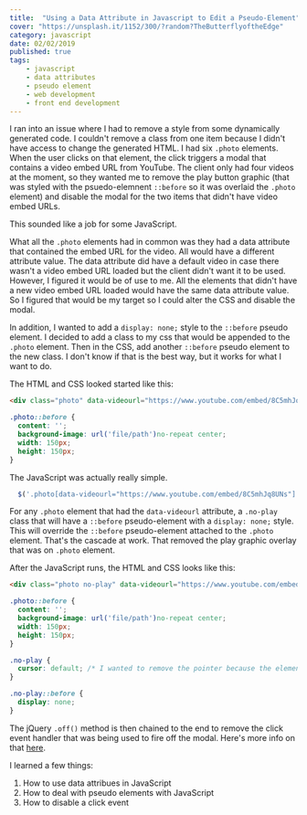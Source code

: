 ```yaml
---
title:  "Using a Data Attribute in Javascript to Edit a Pseudo-Element" 
cover: "https://unsplash.it/1152/300/?random?TheButterflyoftheEdge"
category: javascript
date: 02/02/2019
published: true
tags:
    - javascript
    - data attributes
    - pseudo element
    - web development
    - front end development
---
```


I ran into an issue where I had to remove a style from some dynamically generated code. I couldn't remove a class from one item because I didn't have access to change the generated HTML. I had six `.photo` elements. When the user clicks on that element, the click triggers a modal that contains a video embed URL from YouTube. The client only had four videos at the moment, so they wanted me to remove the play button graphic (that was styled with the psuedo-elemnent `::before` so it was overlaid the `.photo` element) and disable the modal for the two items that didn't have video embed URLs. 

This sounded like a job for some JavaScript. 

What all the `.photo` elements had in common was they had a data attribute that contained the embed URL for the video. All would have a different attribute value. The data attribute did have a default video in case there wasn't a video embed URL loaded but the client didn't want it to be used. However, I figured it would be of use to me. All the elements that didn't have a new video embed URL loaded would have the same data attribute value. So I figured that would be my target so I could alter the CSS and disable the modal.

In addition, I wanted to add a `display: none;` style to the `::before` pseudo element. I decided to add a class to my css that would be appended to the `.photo` element. Then in the CSS, add another `::before` pseudo element to the new class. I don't know if that is the best way, but it works for what I want to do.

The HTML and CSS looked started like this:

```html
<div class="photo" data-videourl="https://www.youtube.com/embed/8C5mhJq8UNs"></div>
```

```css
.photo::before {
  content: '';
  background-image: url('file/path')no-repeat center;
  width: 150px;
  height: 150px;
}
```

The JavaScript was actually really simple. 

```javascript
  $('.photo[data-videourl="https://www.youtube.com/embed/8C5mhJq8UNs"]').addClass("no-play").off();;
```

For any `.photo` element that had the `data-videourl` attribute, a `.no-play` class that will have a `::before` pseudo-element with a `display: none;` style. This will override the `::before` pseudo-element attached to the `.photo` element. That's the cascade at work. That removed the play graphic overlay that was on `.photo` element.

After the JavaScript runs, the HTML and CSS looks like this:

```html
<div class="photo no-play" data-videourl="https://www.youtube.com/embed/8C5mhJq8UNs"></div>
```

```css
.photo::before {
  content: '';
  background-image: url('file/path')no-repeat center;
  width: 150px;
  height: 150px;
}

.no-play {
  cursor: default; /* I wanted to remove the pointer because the element wouldn't be clickable */
}

.no-play::before {
  display: none;
}
```

The jQuery `.off()` method is then chained to the end to remove the click event handler that was being used to fire off the modal. Here's more info on that [here](http://api.jquery.com/off/).


I learned a few things:

1. How to use data attribues in JavaScript
2. How to deal with pseudo elements with JavaScript
3. How to disable a click event


